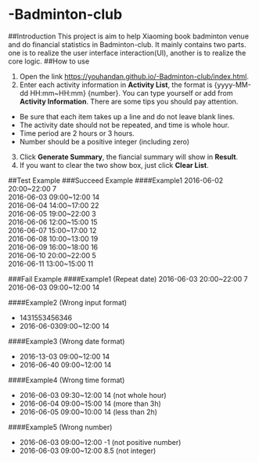 # -Badminton-club
##Introduction
This project is aim to help Xiaoming book badminton venue and do financial statistics in Badminton-club.  It mainly contains two parts. one is to realize the user interface interaction(UI), another is to realize the core logic. 
##How to use
1. Open the link https://youhandan.github.io/-Badminton-club/index.html.
2. Enter each activity information in **Activity List**, the format is {yyyy-MM-dd HH:mm~HH:mm} {number}. You can type yourself or add from **Activity Information**. There are some tips you should pay attention.
 + Be sure that each item takes up a line and do not leave blank lines. 
 + The activity date should not be repeated, and time is whole hour. 
 + Time period are 2 hours or 3 hours.
 + Number should be a positive integer (including zero)
3. Click **Generate Summary**, the fiancial summary will show in **Result**.
4. If you want to clear the two show box, just click **Clear List**. 

##Test Example
###Succeed Example
####Example1
2016-06-02 20:00~22:00 7  
2016-06-03 09:00~12:00 14  
2016-06-04 14:00~17:00 22  
2016-06-05 19:00~22:00 3  
2016-06-06 12:00~15:00 15  
2016-06-07 15:00~17:00 12  
2016-06-08 10:00~13:00 19  
2016-06-09 16:00~18:00 16  
2016-06-10 20:00~22:00 5  
2016-06-11 13:00~15:00 11

###Fail Example
####Example1 (Repeat date)
2016-06-03 20:00~22:00 7  
2016-06-03 09:00~12:00 14

####Example2 (Wrong input format)
+ 1431553456346
+ 2016-06-0309:00~12:00 14

####Example3 (Wrong date format)
+ 2016-13-03 09:00~12:00 14
+ 2016-06-40 09:00~12:00 14    

####Example4 (Wrong time format)
+ 2016-06-03 09:30~12:00 14 (not whole hour)
+ 2016-06-04 09:00~15:00 14 (more than 3h)
+ 2016-06-05 09:00~10:00 14 (less than 2h)

####Example5 (Wrong number)
+ 2016-06-03 09:00~12:00 -1 (not positive number)
+ 2016-06-03 09:00~12:00 8.5 (not integer)
